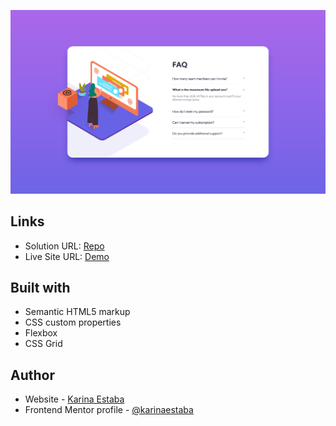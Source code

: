 ![](./screenshot.png)

## Links

- Solution URL: [Repo](https://github.com/karinaestaba/faq-accordion-card)
- Live Site URL: [Demo](https://karinaestaba.github.io/faq-accordion-card)

## Built with

- Semantic HTML5 markup
- CSS custom properties
- Flexbox
- CSS Grid

## Author

- Website - [Karina Estaba](https://karina-estaba.gitlab.io/directorio-repositorios/)
- Frontend Mentor profile - [@karinaestaba](https://www.frontendmentor.io/profile/karinaestaba)